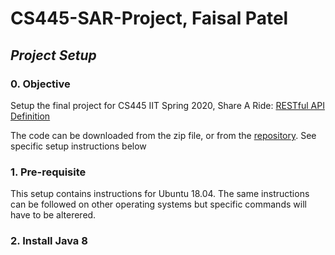 # CS445-SAR-Project, Faisal Patel

## *Project Setup*

### 0. Objective
Setup the final project for CS445 IIT Spring 2020, Share A Ride:
[RESTful API Definition](http://cs.iit.edu/~virgil/cs445/mail.spring2020/project/project-api.html)

The code can be downloaded from the zip file, or from the [repository](https://github.com/faipat1/CS445-SAR-Project).
See specific setup instructions below

### 1. Pre-requisite
This setup contains instructions for Ubuntu 18.04. The same instructions can be followed on other operating systems but specific commands will have to be alterered.

### 2. Install Java 8

